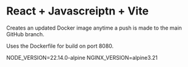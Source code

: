 # React + Javascreiptn +  Vite

Creates an updated Docker image anytime a push is made to the main GitHub branch.

Uses the Dockerfile for build on port 8080.

NODE_VERSION=22.14.0-alpine
NGINX_VERSION=alpine3.21
